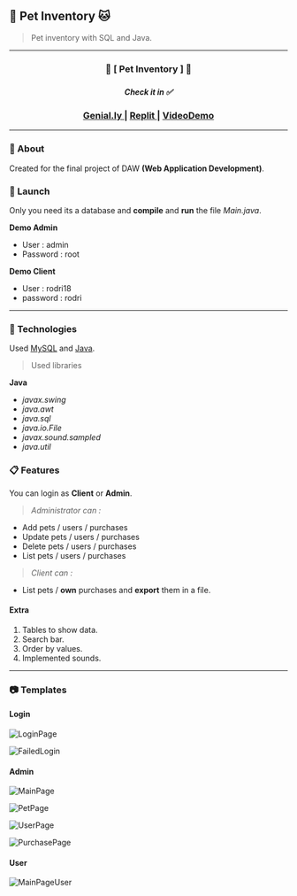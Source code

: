 
## 🐶 Pet Inventory 🐱

 > Pet inventory with SQL and Java.

 ***

 <div align="center">
    <h3>🐾 [ Pet Inventory ] 🐾<h3>
    <h5>Check it in ✅</h5>
    <h3>
        <a href="https://view.genial.ly/60990384cffc8f0d31be023c/presentation-pet-inventory-presentacion">
            Genial.ly
        </a>
        <span> | </span>
         <a href="https://replit.com/@le4nnt0nn/PetInventoryProject">
            Replit
        </a>
        <span> | </span>
         <a href="https://youtu.be/6GEuHPwKSME">
            VideoDemo
        </a>
    </h3>
</div>

***

### 📄 About 

Created for the final project of DAW **(Web Application Development)**. 

### 🚀 Launch

Only you need its a database and **compile** and **run** the file _Main.java_.

**Demo Admin**
* User : admin
* Password : root

**Demo Client**
* User : rodri18
* password : rodri

***

### 🧪 Technologies

Used [MySQL](https://dev.mysql.com/doc/ "MySQL Documentation") and [Java](https://docs.oracle.com/en/java/ "Java Documentation").

> Used libraries

**Java**

* _javax.swing_
* _java.awt_
* _java.sql_
* _java.io.File_
* _javax.sound.sampled_
* _java.util_

### 📋 Features

You can login as **Client** or **Admin**. 

>_Administrator can :_
* Add pets / users / purchases
* Update pets / users / purchases
* Delete pets / users / purchases
* List pets / users / purchases

>_Client can :_
* List pets / **own** purchases and **export** them in a file.

#### Extra

1. Tables to show data.
2. Search bar.
3. Order by values.
4. Implemented sounds.

 ***
 
### 📷 Templates

#### Login
![LoginPage](./docs/LoginView.png "Login View")

![FailedLogin](./docs/FailedView.png "Failed Login View")

#### Admin

![MainPage](./docs/MainPageView.png "Main Page View")

![PetPage](./docs/PetPageView.png "Pet Page View")

![UserPage](./docs/ClientPageView.png "Client Page View")

![PurchasePage](./docs/PurchasePageView.png "Purchase Page View")

#### User

![MainPageUser](./docs/MainPageUserView.png "Main Page User View")



